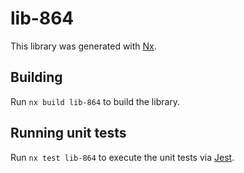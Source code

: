 # lib-864

This library was generated with [Nx](https://nx.dev).

## Building

Run `nx build lib-864` to build the library.

## Running unit tests

Run `nx test lib-864` to execute the unit tests via [Jest](https://jestjs.io).
